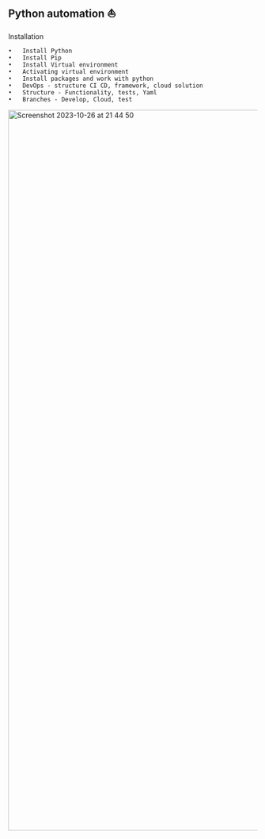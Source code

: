 Python automation ⛵️
-------------------------------------------------------------
Installation

	•	Install Python
	•	Install Pip
	•	Install Virtual environment
	•	Activating virtual environment
	•	Install packages and work with python
	•	DevOps - structure CI CD, framework, cloud solution
    •	Structure - Functionality, tests, Yaml
    •	Branches - Develop, Cloud, test

<img width="1454" alt="Screenshot 2023-10-26 at 21 44 50" src="https://github.com/alex27dz/CMS_python_framework/assets/52358947/026bf6ee-f823-4084-8b5e-c14f58d3699f">
